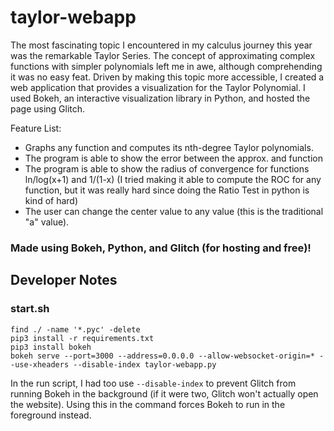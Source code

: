 # taylor-webapp

The most fascinating topic I encountered in my calculus journey this year was the remarkable Taylor Series. The concept of approximating complex functions with simpler polynomials left me in awe, although comprehending it was no easy feat. Driven by making this topic more accessible, I created a web application that provides a visualization for the Taylor Polynomial. I used Bokeh, an interactive visualization library in Python, and hosted the page using Glitch.

Feature List:
- Graphs any function and computes its nth-degree Taylor polynomials.
- The program is able to show the error between the approx. and function
- The program is able to show the radius of convergence for functions ln/log(x+1) and 1/(1-x) (I tried making it able to compute the ROC for any function, but it was really hard since doing the Ratio Test in python is kind of hard)
- The user can change the center value to any value (this is the traditional "a" value).

### Made using Bokeh, Python, and Glitch (for hosting and free)!

## Developer Notes
### start.sh
```
find ./ -name '*.pyc' -delete
pip3 install -r requirements.txt
pip3 install bokeh
bokeh serve --port=3000 --address=0.0.0.0 --allow-websocket-origin=* --use-xheaders --disable-index taylor-webapp.py
```
In the run script, I had too use `--disable-index` to prevent Glitch from running Bokeh in the background (if it were two, Glitch won't actually open the website). Using this in the command forces Bokeh to run in the foreground instead. 
